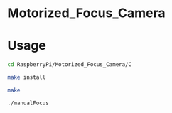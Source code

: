 # Motorized_Focus_Camera
# Usage
```bash
cd RaspberryPi/Motorized_Focus_Camera/C
```
```bash 
make install 
```
```bash 
make 
```
```bash 
./manualFocus
```



 

